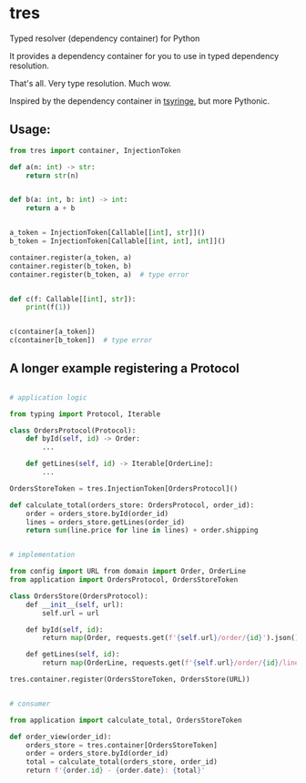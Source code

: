 # tres
Typed resolver (dependency container) for Python

It provides a dependency container for you to use in typed dependency resolution.

That's all. Very type resolution. Much wow.

Inspired by the dependency container in [tsyringe](https://www.npmjs.com/package/tsyringe), but more Pythonic.

## Usage:

```python
from tres import container, InjectionToken

def a(n: int) -> str:
    return str(n)


def b(a: int, b: int) -> int:
    return a + b


a_token = InjectionToken[Callable[[int], str]]()
b_token = InjectionToken[Callable[[int, int], int]]()

container.register(a_token, a)
container.register(b_token, b)
container.register(b_token, a)  # type error


def c(f: Callable[[int], str]):
    print(f(1))


c(container[a_token])
c(container[b_token])  # type error
```

## A longer example registering a Protocol

```python

# application logic

from typing import Protocol, Iterable

class OrdersProtocol(Protocol):
    def byId(self, id) -> Order:
        ...

    def getLines(self, id) -> Iterable[OrderLine]:
        ...

OrdersStoreToken = tres.InjectionToken[OrdersProtocol]()

def calculate_total(orders_store: OrdersProtocol, order_id):
    order = orders_store.byId(order_id)
    lines = orders_store.getLines(order_id)
    return sum(line.price for line in lines) + order.shipping


# implementation

from config import URL from domain import Order, OrderLine
from application import OrdersProtocol, OrdersStoreToken

class OrdersStore(OrdersProtocol):
    def __init__(self, url):
        self.url = url

    def byId(self, id):
        return map(Order, requests.get(f'{self.url}/order/{id}').json())

    def getLines(self, id):
        return map(OrderLine, requests.get(f'{self.url}/order/{id}/lines').json())

tres.container.register(OrdersStoreToken, OrdersStore(URL))


# consumer

from application import calculate_total, OrdersStoreToken

def order_view(order_id):
    orders_store = tres.container[OrdersStoreToken]
    order = orders_store.byId(order_id)
    total = calculate_total(orders_store, order_id)
    return f'{order.id} - {order.date}: {total}'
```
